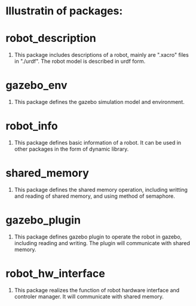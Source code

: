 # Illustratin of packages:

# robot_description
1. This package includes descriptions of a robot, 
    mainly are ".xacro" files in "./urdf". The robot 
    model is described in urdf form.

# gazebo_env
1. This package defines the gazebo simulation model and environment.

# robot_info
1. This package defines basic information of a robot.
    It can be used in other packages in the form of
    dynamic library.

# shared_memory
1. This package defines the shared memory operation, including
    writting and reading of shared memory, and using method of 
    semaphore.

# gazebo_plugin
1. This package defines gazebo plugin to operate the robot in gazebo,
    including reading and writing. The plugin will communicate with shared
    memory.

# robot_hw_interface
1. This package realizes the function of robot hardware interface
    and controler manager. It will communicate with shared memory.